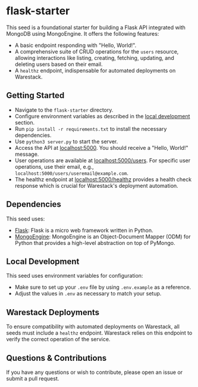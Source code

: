 # flask-starter

This seed is a foundational starter for building a Flask API integrated with MongoDB using MongoEngine. It offers the
following features:

- A basic endpoint responding with "Hello, World!".
- A comprehensive suite of CRUD operations for the `users` resource, allowing interactions like listing, creating,
  fetching, updating, and deleting users based on their email.
- A `healthz` endpoint, indispensable for automated deployments on Warestack.

## Getting Started

- Navigate to the `flask-starter` directory.
- Configure environment variables as described in the [local development](#local-development) section.
- Run `pip install -r requirements.txt` to install the necessary dependencies.
- Use `python3 server.py` to start the server.
- Access the API at [localhost:5000](http://localhost:5000). You should receive a "Hello, World!" message.
- User operations are available at [localhost:5000/users](http://localhost:5000/users). For specific user operations,
  use their email, e.g., `localhost:5000/users/useremail@example.com`.
- The healthz endpoint at [localhost:5000/healthz](http://localhost:5000/healthz) provides a health check response which
  is crucial for Warestack's deployment automation.

## Dependencies

This seed uses:

- [Flask](https://flask.palletsprojects.com/en/3.0.x/): Flask is a micro web framework written in Python.
- [MongoEngine](http://mongoengine.org/): MongoEngine is an Object-Document Mapper (ODM) for Python that provides a
  high-level abstraction on top of PyMongo.

## Local Development

This seed uses environment variables for configuration:

- Make sure to set up your `.env` file by using `.env.example` as a reference.
- Adjust the values in `.env` as necessary to match your setup.

## Warestack Deployments

To ensure compatibility with automated deployments on Warestack, all seeds must include a `healthz` endpoint. Warestack
relies on this endpoint to verify the correct operation of the service.

## Questions & Contributions

If you have any questions or wish to contribute, please open an issue or submit a pull request.
